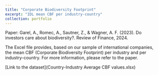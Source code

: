 ```yaml
---
title: "Corporate Biodiversity Footprint"
excerpt: "IDL mean CBF per industry-country"
collection: portfolio
---
```


Paper: Garel, A., Romec, A., Sautner, Z., & Wagner, A. F. (2023). Do investors care about biodiversity?. Review of Finance, 2024.

The Excel file provides, based on our sample of international companies, the mean CBF (Corporate Biodiversity Footprint) per industry and per industry-country. For more information, please refer to the paper.

[Link to the dataset](Country-Industry Average CBF values.xlsx)
